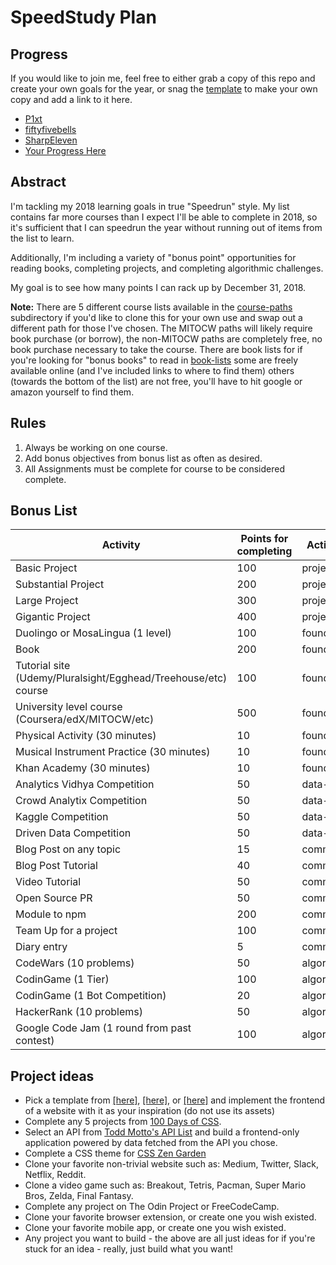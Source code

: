 # SpeedStudy Plan

## Progress
If you would like to join me, feel free to either grab a copy of this repo and create your own goals for the year, or snag the [template](./progress-2018) to make your own copy and add a link to it here.

* [P1xt](https://github.com/P1xt/p1xt-progress)
* [fiftyfivebells](https://github.com/fiftyfivebells/2018-study-plan)
* [SharpEleven](https://github.com/SharpEleven91/StudyGuide2018)
* [Your Progress Here](./progress-2018)

## Abstract

I'm tackling my 2018 learning goals in true "Speedrun" style. My list contains far more courses than I expect I'll be able to complete in 2018, so it's sufficient that I can speedrun the year without running out of items from the list to learn.

Additionally, I'm including a variety of "bonus point" opportunities for reading books, completing projects, and completing algorithmic challenges.

My goal is to see how many points I can rack up by December 31, 2018.


**Note:** There are 5 different course lists available in the [course-paths](course-paths) subdirectory if you'd like to clone this for your own use and swap out a different path for those I've chosen. The MITOCW paths will likely require book purchase (or borrow), the non-MITOCW paths are completely free, no book purchase necessary to take the course. There are book lists for if you're looking for "bonus books" to read in [book-lists](book-lists.md) some are freely available online (and I've included links to where to find them) others (towards the bottom of the list) are not free, you'll have to hit google or amazon yourself to find them.

## Rules

1. Always be working on one course.
1. Add bonus objectives from bonus list as often as desired.
1. All Assignments must be complete for course to be considered complete.

## Bonus List

| Activity                                    | Points for completing | Activity type |
| ------------------------------------------- | --------------------- | ------------- |
| Basic Project                               | 100                   | project       |
| Substantial Project                         | 200                   | project       |
| Large Project                               | 300                   | project       |
| Gigantic Project                            | 400                   | project       |
| Duolingo or MosaLingua (1 level)            | 100                   | foundation    |
| Book                                        | 200                   | foundation    |
| Tutorial site (Udemy/Pluralsight/Egghead/Treehouse/etc) course                            | 100                   | foundation    |
| University level course (Coursera/edX/MITOCW/etc)                    | 500                   | foundation    |
| Physical Activity (30 minutes)                          | 10                    | foundation    |
| Musical Instrument Practice (30 minutes)                          | 10                    | foundation    |
| Khan Academy (30 minutes)                          | 10                    | foundation    |
| Analytics Vidhya Competition                | 50                    | data-science  |
| Crowd Analytix Competition                  | 50                    | data-science  |
| Kaggle Competition                          | 50                    | data-science  |
| Driven Data Competition                     | 50                    | data-science  |
| Blog Post on any topic                      | 15                    | communication |
| Blog Post Tutorial                          | 40                    | communication |
| Video Tutorial                              | 50                    | communication |
| Open Source PR                              | 50                    | communication |
| Module to npm                               | 200                   | communication |
| Team Up for a project                       | 100                   | communication |
| Diary entry                                 | 5                     | communication |
| CodeWars (10 problems)                      | 50                    | algorithms    |
| CodinGame (1 Tier)                          | 100                   | algorithms    |
| CodinGame (1 Bot Competition)               | 20                    | algorithms    |
| HackerRank (10 problems)                    | 50                    | algorithms    |
| Google Code Jam (1 round from past contest) | 100                   | algorithms    |

## Project ideas

*   Pick a template from [\[here\]](https://freebiesbug.com/psd-freebies/website-template/), [\[here\]](http://www.os-templates.com/free-website-templates), or [\[here\]](http://www.os-templates.com/free-website-templates) and implement the frontend of a website with it as your inspiration (do not use its assets)
*   Complete any 5 projects from [100 Days of CSS](https://100dayscss.com/).
*   Select an API from [Todd Motto's API List](https://github.com/toddmotto/public-apis) and build a frontend-only application powered by data fetched from the API you chose.
*   Complete a CSS theme for [CSS Zen Garden](http://www.csszengarden.com/)
*   Clone your favorite non-trivial website such as: Medium, Twitter, Slack, Netflix, Reddit.
*   Clone a video game such as: Breakout, Tetris, Pacman, Super Mario Bros, Zelda, Final Fantasy.
*   Complete any project on The Odin Project or FreeCodeCamp.
*   Clone your favorite browser extension, or create one you wish existed.
*   Clone your favorite mobile app, or create one you wish existed.
*   Any project you want to build - the above are all just ideas for if you're stuck for an idea - really, just build what you want!
